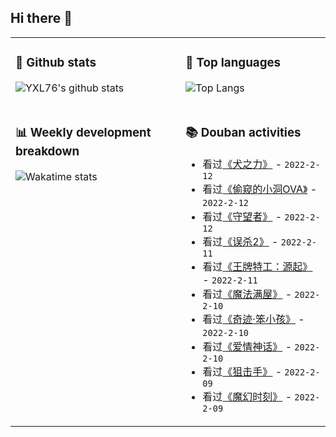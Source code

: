 ## Hi there 👋

<table>
<tr>
<td valign="top" width="54%">

### 🔭 Github stats

![YXL76's github stats](https://github-readme-stats.yxl76.vercel.app/api?username=YXL76&count_private=true&show_icons=true&include_all_commits=true&theme=prussian&line_height=28&disable_animations=true)

</td>

<td valign="top" width="46%">

### 🌱 Top languages

![Top Langs](https://github-readme-stats.yxl76.vercel.app/api/top-langs/?username=YXL76&layout=compact&theme=prussian&langs_count=8&hide=HTML,CSS,SCSS)

</td>
</tr>
<tr>
<td valign="top" width="54%">

### 📊 Weekly development breakdown

![Wakatime stats](https://github-readme-stats.yxl76.vercel.app/api/wakatime?username=YXL76&layout=compact&theme=prussian)


</td>
<td valign="top" width="46%">

### 📚 Douban activities

- 看过[《犬之力》](http://movie.douban.com/subject/33437152/) - `2022-2-12`
- 看过[《偷窥的小洞OVA》](http://movie.douban.com/subject/19966581/) - `2022-2-12`
- 看过[《守望者》](http://movie.douban.com/subject/26635374/) - `2022-2-12`
- 看过[《误杀2》](http://movie.douban.com/subject/35068653/) - `2022-2-11`
- 看过[《王牌特工：源起》](http://movie.douban.com/subject/27038228/) - `2022-2-11`
- 看过[《魔法满屋》](http://movie.douban.com/subject/35134724/) - `2022-2-10`
- 看过[《奇迹·笨小孩》](http://movie.douban.com/subject/35312437/) - `2022-2-10`
- 看过[《爱情神话》](http://movie.douban.com/subject/35376457/) - `2022-2-10`
- 看过[《狙击手》](http://movie.douban.com/subject/35215390/) - `2022-2-09`
- 看过[《魔幻时刻》](http://movie.douban.com/subject/2157507/) - `2022-2-09`

</td>
</tr>
</table>

<!--
**YXL76/YXL76** is a ✨ _special_ ✨ repository because its `README.md` (this file) appears on your GitHub profile.

Here are some ideas to get you started:

- 🔭 I’m currently working on ...
- 🌱 I’m currently learning ...
- 👯 I’m looking to collaborate on ...
- 🤔 I’m looking for help with ...
- 💬 Ask me about ...
- 📫 How to reach me: ...
- 😄 Pronouns: ...
- ⚡ Fun fact: ...
-->
